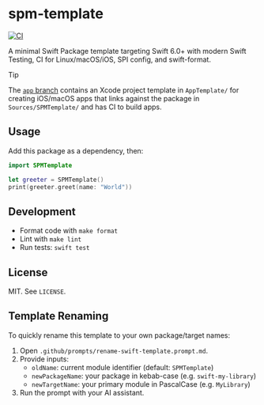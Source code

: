 # spm-template

[![CI](https://github.com/ajevans99/spm-template/actions/workflows/ci.yml/badge.svg)](https://github.com/ajevans99/spm-template/actions/workflows/ci.yml)

<!-- Add after SPI published
[![](https://img.shields.io/endpoint?url=https%3A%2F%2Fswiftpackageindex.com%2Fapi%2Fpackages%2Fajevans99%2Fspm-template%2Fbadge%3Ftype%3Dswift-versions)](https://swiftpackageindex.com/ajevans99/spm-template)
[![](https://img.shields.io/endpoint?url=https%3A%2F%2Fswiftpackageindex.com%2Fapi%2Fpackages%2Fajevans99%2Fspm-template%2Fbadge%3Ftype%3Dplatforms)](https://swiftpackageindex.com/ajevans99/spm-template) -->

A minimal Swift Package template targeting Swift 6.0+ with modern Swift Testing, CI for Linux/macOS/iOS, SPI config, and swift-format.

> [!TIP]
> The [`app` branch](https://github.com/ajevans99/spm-template/tree/app) contains an Xcode project template in `AppTemplate/` for creating iOS/macOS apps that links against the package in `Sources/SPMTemplate/` and has CI to build apps.

## Usage

Add this package as a dependency, then:

```swift
import SPMTemplate

let greeter = SPMTemplate()
print(greeter.greet(name: "World"))
```

## Development

- Format code with `make format`
- Lint with `make lint`
- Run tests: `swift test`

## License

MIT. See `LICENSE`.

## Template Renaming

To quickly rename this template to your own package/target names:

1. Open `.github/prompts/rename-swift-template.prompt.md`.
2. Provide inputs:
   - `oldName`: current module identifier (default: `SPMTemplate`)
   - `newPackageName`: your package in kebab-case (e.g. `swift-my-library`)
   - `newTargetName`: your primary module in PascalCase (e.g. `MyLibrary`)
3. Run the prompt with your AI assistant.
